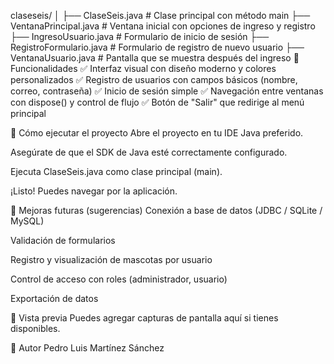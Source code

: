 claseseis/
│
├── ClaseSeis.java             # Clase principal con método main
├── VentanaPrincipal.java      # Ventana inicial con opciones de ingreso y registro
├── IngresoUsuario.java        # Formulario de inicio de sesión
├── RegistroFormulario.java    # Formulario de registro de nuevo usuario
├── VentanaUsuario.java        # Pantalla que se muestra después del ingreso
🎯 Funcionalidades
✅ Interfaz visual con diseño moderno y colores personalizados
✅ Registro de usuarios con campos básicos (nombre, correo, contraseña)
✅ Inicio de sesión simple
✅ Navegación entre ventanas con dispose() y control de flujo
✅ Botón de "Salir" que redirige al menú principal

🚀 Cómo ejecutar el proyecto
Abre el proyecto en tu IDE Java preferido.

Asegúrate de que el SDK de Java esté correctamente configurado.

Ejecuta ClaseSeis.java como clase principal (main).

¡Listo! Puedes navegar por la aplicación.

🧱 Mejoras futuras (sugerencias)
Conexión a base de datos (JDBC / SQLite / MySQL)

Validación de formularios

Registro y visualización de mascotas por usuario

Control de acceso con roles (administrador, usuario)

Exportación de datos

📸 Vista previa
Puedes agregar capturas de pantalla aquí si tienes disponibles.

👤 Autor
Pedro Luis Martínez Sánchez
